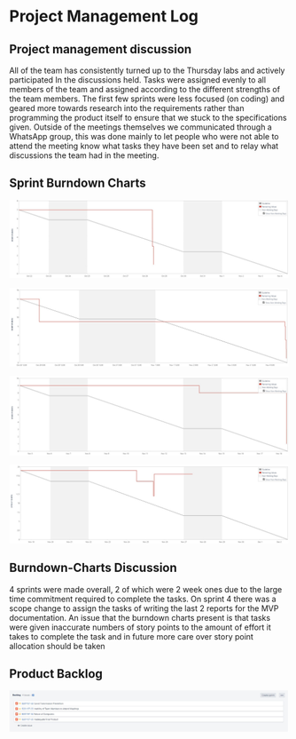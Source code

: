 # Project Management Log

## Project management discussion

All of the team has consistently turned up to the Thursday labs and actively participated In the discussions held. Tasks were assigned evenly to all members of the team and assigned according to the different strengths of the team members. The first few sprints were less focused (on coding) and geared more towards research into the requirements rather than programming the product itself to ensure that we stuck to the specifications given. Outside of the meetings themselves we communicated through a WhatsApp group, this was done mainly to let people who were not able to attend the meeting know what tasks they have been set and to relay what discussions the team had in the meeting.

## Sprint Burndown Charts

![Sprint1](/Images/Sprint1.jpg "Sprint1")

![Sprint2](/Images/Sprint2.jpg "Sprint2")

![Sprint3](/Images/Sprint3.jpg "Sprint3")

![Sprint4](/Images/Sprint4.jpg "Sprint4")

## Burndown-Charts Discussion

4 sprints were made overall, 2 of which were 2 week ones due to the large time commitment required to complete the tasks. On sprint 4 there was a scope change to assign the tasks of writing the last 2 reports for the MVP documentation. An issue that the burndown charts present is that tasks were given inaccurate numbers of story points to the amount of effort it takes to complete the task and in future more care over story point allocation should be taken

## Product Backlog

![Backlog](/Images/Backlog.jpg "Backlog")
